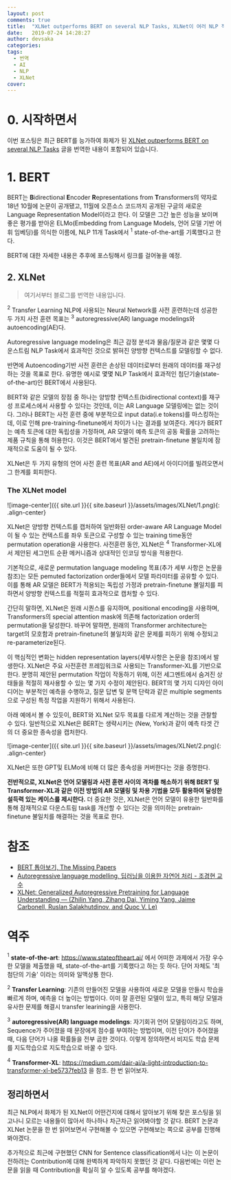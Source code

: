 ```yaml
---
layout: post
comments: true
title:  "XLNet outperforms BERT on several NLP Tasks, XLNet이 여러 NLP 작업에서 BERT보다 앞섰다"
date:   2019-07-24 14:28:27
author: devsaka
categories:
tags:
  - 번역
  - AI
  - NLP
  - XLNet
cover:
---
```



# 0. 시작하면서 
이번 포스팅은 최근 BERT를 능가하여 화제가 된 [XLNet outperforms BERT on several NLP Tasks](https://medium.com/dair-ai/xlnet-outperforms-bert-on-several-nlp-tasks-9ec867bb563b) 글을 번역한 내용이 포함되어 있습니다.

# 1. BERT
BERT는 **B**idirectional **E**ncoder **R**epresentations from **T**ransformers의 약자로 18년 10월에 논문이 공개됐고, 11월에 오픈소스 코드까지 공개된 구글의 새로운 Language Representation Model이라고 한다. 이 모델은 그간 높은 성능을 보이며 좋은 평가를 받아온 ELMo(Embedding from Language Models, 언어 모델 기반 어휘 임베딩)를 의식한 이름에, NLP 11개 Task에서 $^{1}$ state-of-the-art를 기록했다고 한다.

BERT에 대한 자세한 내용은 추후에 포스팅해서 링크를 걸어놓을 예정.

## 2. XLNet

>여기서부터 블로그를 번역한 내용입니다.

$^{2}$ Transfer Learning NLP에 사용되는 Neural Network를 사전 훈련하는데 성공한 두 가지 사전 훈련 목표는 $^{3}$ autoregressive(AR) language modelings와 autoencoding(AE)다.

Autoregressive language modeling은 최근 감정 분석과 물음/질문과 같은 몇몇 다운스트림 NLP Task에서 효과적인 것으로 밝혀진 양방향 컨텍스트를 모델링할 수 없다.

반면에 Autoencoding기반 사전 훈련은 손상된 데이터로부터 원래의 데이터를 재구성하는 것을 목표로 한다. 유명한 예시로 몇몇 NLP Task에서 효과적인 첨단기술(state-of-the-art)인 BERT에서 사용된다.  

BERT와 같은 모델의 장점 중 하나는 양방향 컨텍스트(bidirectional context)를 재구성 프로세스에서 사용할 수 있다는 것인데, 이는 AR Language 모델링에는 없는 것이다. 그러나 BERT는 사전 훈련 중에 부분적으로 input data(i.e tokens)를 마스킹하는데, 이로 인해 pre-training-finetune에서 차이가 나는 결과를 보여준다. 게다가 BERT는 예측 토큰에 대한 독립성을 가정하며, AR 모델이 예측 토큰의 공동 확률을 고려하는 제품 규칙을 통해 허용한다. 이것은 BERT에서 발견된 pretrain-finetune 불일치에 잠재적으로 도움이 될 수 있다.

XLNet은 두 가지 유형의 언어 사전 훈련 목표(AR and AE)에서 아이디어를 빌려오면서 그 한계를 회피한다.

### The XLNet model

![image-center]({{ site.url }}{{ site.baseurl }}/assets/images/XLNet/1.png){: .align-center}

XLNet은 양방향 컨텍스트를 캡처하여 일반화된 order-aware AR Language Model이 될 수 있는 컨텍스트를 좌우 토큰으로 구성할 수 있는 training time동안 permutation operation을 사용한다. 사전훈련 동안, XLNet은 $^{4}$ Transformer-XL에서 제안된 세그먼트 순환 메커니즘과 상대적인 인코딩 방식을 적용한다.

기본적으로, 새로운 permutation language modeling 목표(추가 세부 사항은 논문을 참조)는 모든 pemuted factorization order들에서 모델 파라미터를 공유할 수 있다. 이를 통해 AR 모델은 BERT가 적용되는 독립성 가정과 pretrain-finetune 불일치를 피하면서 양방향 컨텍스트를 적절히 효과적으로 캡처할 수 있다.

간단히 말하면, XLNet은 원래 시퀀스를 유지하며, positional encoding을 사용하며, Transformers의 special attention mask에 의존해 factorization order의 permutation을 달성한다. 바꾸어 말하면, 원래의 Transformer architecture는 target의 모호함과 pretrain-finetune의 불일치와 같은 문제를 피하기 위해 수정되고 re-parameterize된다.

이 핵심적인 변화는 hidden representation layers(세부사항은 논문을 참조)에서 발생한다. XLNet은 주요 사전훈련 프레임워크로 사용되는 Transformer-XL를 기반으로 한다. 분명히 제안된 permutation 작업이 작동하기 위해, 이전 세그멘트에서 숨겨진 상태들을 적절히 재사용할 수 있는 몇 가지 수정이 제안된다. BERT의 몇 가지 디자인 아이디어는 부분적인 예측을 수행하고, 질문 답변 및 문맥 단락과 같은 multiple segments 으로 구성된 특정 작업을 지원하기 위해서 사용된다.

아래 예에서 볼 수 있듯이, BERT와 XLNet 모두 목표를 다르게 계산하는 것을 관찰할 수 있다. 일반적으로 XLNet은 BERT는 생략시키는 (New, York)과 같이 예측 타겟 간의 더 중요한 종속성을 캡처한다.

![image-center]({{ site.url }}{{ site.baseurl }}/assets/images/XLNet/2.png){: .align-center}

XLNet은 또한 GPT및 ELMo에 비해 더 많은 종속성을 커버한다는 것을 증명한다.

**전반적으로, XLNet은 언어 모델링과 사전 훈련 사이의 격차를 해소하기 위해 BERT 및 Transformer-XL과 같은 이전 방법의 AR 모델링 및 차용 기법을 모두 활용하여 달성한 설득력 있는 케이스를 제시한다.** 더 중요한 것은, XLNet은 언어 모델이 유용한 일반화를 통해 잠재적으로 다운스트림 task를 개선할 수 있다는 것을 의미하는 pretrain-finetune 불일치를 해결하는 것을 목표로 한다.

# 참조
- [BERT 톱아보기, The Missing Papers](http://docs.likejazz.com/bert/)
- [Autoregressive language modelling, 딥러닝을 이용한 자연어 처리 - 조경현 교수](https://www.edwith.org/deepnlp/lecture/29213/)
- [XLNet: Generalized Autoregressive Pretraining for Language Understanding — (Zhilin Yang, Zihang Dai, Yiming Yang, Jaime Carbonell, Ruslan Salakhutdinov, and Quoc V. Le)](https://arxiv.org/abs/1906.08237?source=post_page---------------------------)

# 역주
$\text{ }^{1}$ **state-of-the-art**: https://www.stateoftheart.ai/ 에서 어떠한 과제에서 가장 우수한 모델을 제출했을 때, state-of-the-art를 기록했다고 하는 듯 하다. 단어 자체도 '최첨단의 기술' 이라는 의미와 일맥상통 한다.

$\text{ }^{2}$ **Transfer Learning**: 기존의 만들어진 모델을 사용하여 새로운 모델을 만들시 학습을 빠르게 하며, 예측을 더 높이는 방법이다. 이미 잘 훈련된 모델이 있고, 특히 해당 모델과 유사한 문제를 해결시 transfer learining을 사용한다.

$\text{ }^{3}$ **autoregressive(AR) language modelings**: 자기회귀 언어 모델링이라고도 하며, Sequence가 주어졌을 때 문장에게 점수를 부여하는 방법이며, 이전 단어가 주어졌을 때, 다음 단어가 나올 확률들을 전부 곱한 것이다. 이렇게 정의하면서 비지도 학습 문제를 지도학습으로 지도학습으로 바꿀 수 있다.

$\text{ }^{4}$ **Transformer-XL**: https://medium.com/dair-ai/a-light-introduction-to-transformer-xl-be5737feb13 을 참조. 한 번 읽어보자.

## 정리하면서

최근 NLP에서 화제가 된 XLNet이 어떤건지에 대해서 알아보기 위해 찾은 포스팅을 읽고나니 모르는 내용들이 많아서 하나하나 차근차근 읽어봐야할 것 같다. BERT 논문과 XLNet 논문을 한 번 읽어보면서 구현해볼 수 있으면 구현해보는 쪽으로 공부를 진행해봐야겠다.

추가적으로 최근에 구현했던 CNN for Sentence classification에서 나는 이 논문이 전하려는 Contribution에 대해 완벽하게 파악하지 못했던 것 같다. 다음번에는 이런 논문을 읽을 때 Contribution을 확실히 알 수 있도록 공부를 해야겠다.